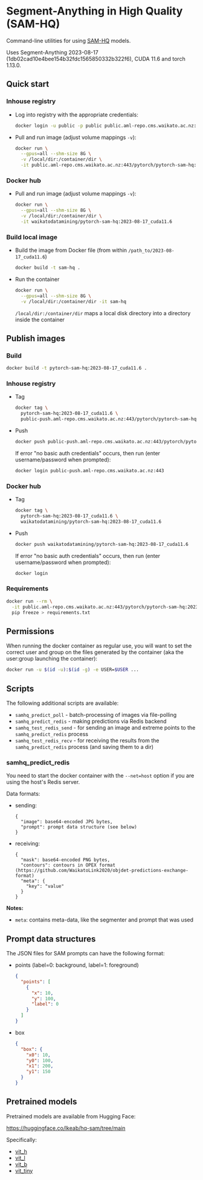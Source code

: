# Segment-Anything in High Quality (SAM-HQ)

Command-line utilities for using [SAM-HQ](https://github.com/SysCV/sam-hq) models. 

Uses Segment-Anything 2023-08-17 (1db02cad10e4bee154b32fdc1565850332b322f6), CUDA 11.6 and torch 1.13.0.


## Quick start

### Inhouse registry

* Log into registry with the appropriate credentials:

  ```bash
  docker login -u public -p public public.aml-repo.cms.waikato.ac.nz:443 
  ```

* Pull and run image (adjust volume mappings `-v`):

  ```bash
  docker run \
    --gpus=all --shm-size 8G \
    -v /local/dir:/container/dir \
    -it public.aml-repo.cms.waikato.ac.nz:443/pytorch/pytorch-sam-hq:2023-08-17_cuda11.6
  ```

### Docker hub

* Pull and run image (adjust volume mappings `-v`):

  ```bash
  docker run \
    --gpus=all --shm-size 8G \
    -v /local/dir:/container/dir \
    -it waikatodatamining/pytorch-sam-hq:2023-08-17_cuda11.6
  ```

### Build local image

* Build the image from Docker file (from within `/path_to/2023-08-17_cuda11.6`)

  ```bash
  docker build -t sam-hq .
  ```
  
* Run the container

  ```bash
  docker run \
    --gpus=all --shm-size 8G \
    -v /local/dir:/container/dir -it sam-hq
  ```
  `/local/dir:/container/dir` maps a local disk directory into a directory inside the container


## Publish images

### Build

```bash
docker build -t pytorch-sam-hq:2023-08-17_cuda11.6 .
```

### Inhouse registry  

* Tag

  ```bash
  docker tag \
    pytorch-sam-hq:2023-08-17_cuda11.6 \
    public-push.aml-repo.cms.waikato.ac.nz:443/pytorch/pytorch-sam-hq:2023-08-17_cuda11.6
  ```
  
* Push

  ```bash
  docker push public-push.aml-repo.cms.waikato.ac.nz:443/pytorch/pytorch-sam-hq:2023-08-17_cuda11.6
  ```
  If error "no basic auth credentials" occurs, then run (enter username/password when prompted):
  
  ```bash
  docker login public-push.aml-repo.cms.waikato.ac.nz:443
  ```

### Docker hub  

* Tag

  ```bash
  docker tag \
    pytorch-sam-hq:2023-08-17_cuda11.6 \
    waikatodatamining/pytorch-sam-hq:2023-08-17_cuda11.6
  ```
  
* Push

  ```bash
  docker push waikatodatamining/pytorch-sam-hq:2023-08-17_cuda11.6
  ```
  If error "no basic auth credentials" occurs, then run (enter username/password when prompted):
  
  ```bash
  docker login
  ``` 


### Requirements

```bash
docker run --rm \
  -it public.aml-repo.cms.waikato.ac.nz:443/pytorch/pytorch-sam-hq:2023-08-17_cuda11.6 \
  pip freeze > requirements.txt
```

## Permissions

When running the docker container as regular use, you will want to set the correct
user and group on the files generated by the container (aka the user:group launching
the container):

```bash
docker run -u $(id -u):$(id -g) -e USER=$USER ...
```


## Scripts

The following additional scripts are available:

* `samhq_predict_poll` - batch-processing of images via file-polling
* `samhq_predict_redis` - making predictions via Redis backend
* `samhq_test_redis_send` - for sending an image and extreme points to the `samhq_predict_redis` process 
* `samhq_test_redis_recv` - for receiving the results from the `samhq_predict_redis` process (and saving them to a dir) 


### samhq_predict_redis
 
You need to start the docker container with the `--net=host` option if you are using the host's Redis server.

Data formats:

* sending: 

  ```
  {
    "image": base64-encoded JPG bytes,
    "prompt": prompt data structure (see below)
  }
  ```

* receiving:

  ```
  {
    "mask": base64-encoded PNG bytes,
    "contours": contours in OPEX format (https://github.com/WaikatoLink2020/objdet-predictions-exchange-format)
    "meta": {
      "key": "value"
    }
  }
  ```

**Notes:**

* `meta`: contains meta-data, like the segmenter and prompt that was used


## Prompt data structures

The JSON files for SAM prompts can have the following format:

* points (label=0: background, label=1: foreground)

  ```json
  {
    "points": [
      {
        "x": 10,
        "y": 100,
        "label": 0
      }    
    ]  
  }
  ```
  
* box

  ```json
  {
    "box": {
      "x0": 10,
      "y0": 100,
      "x1": 200,
      "y1": 150
    }  
  }
  ```


## Pretrained models

Pretrained models are available from Hugging Face:

https://huggingface.co/lkeab/hq-sam/tree/main

Specifically:
* [vit_h](https://huggingface.co/lkeab/hq-sam/blob/main/sam_hq_vit_h.pth)
* [vit_l](https://huggingface.co/lkeab/hq-sam/blob/main/sam_hq_vit_l.pth)
* [vit_b](https://huggingface.co/lkeab/hq-sam/blob/main/sam_hq_vit_b.pth)
* [vit_tiny](https://huggingface.co/lkeab/hq-sam/blob/main/sam_hq_vit_tiny.pth)
